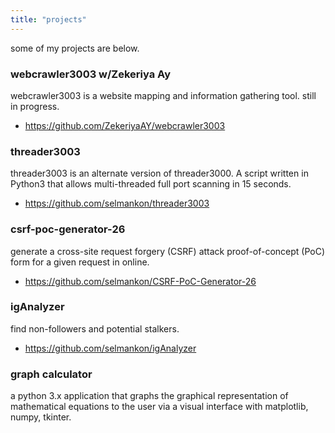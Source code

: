 ```yaml
---
title: "projects"
---
```


some of my projects are below.

### webcrawler3003 w/Zekeriya Ay

webcrawler3003 is a website mapping and information gathering tool. still in progress.

* https://github.com/ZekeriyaAY/webcrawler3003

### threader3003

threader3003 is an alternate version of threader3000. A script written in Python3 that allows multi-threaded full port scanning in 15 seconds.

* https://github.com/selmankon/threader3003

### csrf-poc-generator-26

generate a cross-site request forgery (CSRF) attack proof-of-concept (PoC) form for a given request in online. 

* https://github.com/selmankon/CSRF-PoC-Generator-26

### igAnalyzer

find non-followers and potential stalkers.

* https://github.com/selmankon/igAnalyzer


### graph calculator

a python 3.x application that graphs the graphical representation of mathematical equations to the user via a visual interface with matplotlib, numpy, tkinter.


